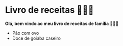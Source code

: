 # Livro de receitas :book::man_cook:

**Olá, bem vindo ao meu livro de receitas de família** :family_man_woman_girl:

- Pão com ovo
- Doce de goiaba caseiro



